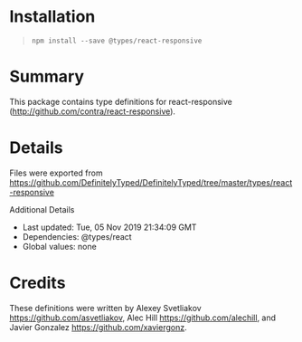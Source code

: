 # Installation
> `npm install --save @types/react-responsive`

# Summary
This package contains type definitions for react-responsive (http://github.com/contra/react-responsive).

# Details
Files were exported from https://github.com/DefinitelyTyped/DefinitelyTyped/tree/master/types/react-responsive

Additional Details
 * Last updated: Tue, 05 Nov 2019 21:34:09 GMT
 * Dependencies: @types/react
 * Global values: none

# Credits
These definitions were written by Alexey Svetliakov <https://github.com/asvetliakov>, Alec Hill <https://github.com/alechill>, and Javier Gonzalez <https://github.com/xaviergonz>.
